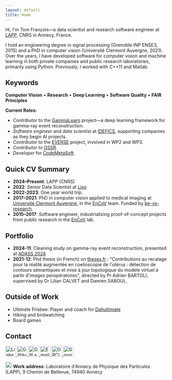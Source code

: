 ```yaml
---
layout: default
title: Home
---
```

<!-- inspired from [thomas vuillaume github page](https://vuillaut.github.io/) -->

Hi, I'm Tom François—a data scientist and research software engineer at [LAPP](https://www.lapp.in2p3.fr/), CNRS in Annecy, France.

I hold an engineering degree in signal processing (Grenoble INP ENSE3, 2015) and a PhD in computer vision (Université Clermont Auvergne, 2021). Over the years, I have developed software for computer vision and machine learning in both private companies and public research laboratories, primarily using Python. Previously, I worked with C++11 and Matlab.

## Keywords

**Computer Vision** • **Research** • **Deep Learning** • **Software Quality** • **FAIR Principles**

**Current Roles:**

- *Contributor* to the [GammaLearn](https://gammalearn.pages.in2p3.fr/pages/) project—a deep learning framework for gamma-ray event reconstruction.
- *Software engineer* and *data scientist* at [IDEFICS](https://idefics.fr/), supporting companies as they begin AI projects.
- *Contributor* to the [EVERSE](https://everse.software/) project, involved in WP2 and WP3.
- *Contributor* to [OSSR](https://projectescape.eu/ossr).
- *Developer* for [CodeMetaSoft](https://oscars-project.eu/projects/codemetasoft).

## Quick CV Summary

- **2024–Present**: LAPP (CNRS)
- **2022**: Senior Data Scientist at [Lixo](https://lixo.tech)
- **2022-2023**: One year world trip.
- **2017–2021**: PhD in computer vision applied to medical imaging at [Université Clermont Auvergne](https://www.uca.fr/), in the [EnCoV](https://encov.ip.uca.fr/) team. Funded by [be-ys-research](https://www.be-ys-research.com/).
- **2015–2017**: Software engineer, industrializing proof-of-concept projects from public research in the [EnCoV](https://encov.ip.uca.fr/) lab.

## Portfolio

- **2024-11**:  Cleaning study on gamma-ray event reconstruction, presented at [ADASS 2024](https://pretalx.com/adass2024/talk/review/HWLA9GZPX3YRZ7PDKWWLPCCKSMZMZA3H)
- **2021-12**: Phd thesis (in French) on [theses.fr](https://theses.fr/2021UCFAC112) : "Contributions au recalage pour la réalité augmentée en coelioscopie de l'utérus : détection de contours sémantiques et mise à jour topologique du modèle virtuel à partir d'images peropératoires", directed by Pr Adrien BARTOLI, supervised by Dr Lilian CALVET and Damien SABOUL.

## Outside of Work

- Ultimate Frisbee: Player and coach for [Dahultimate](https://www.dahultimate.fr/)
- Hiking and birdwatching
- Board games

## Contact

<p>
	<a href="https://www.linkedin.com/in/tomfrancois/" target="_blank">
		<img src="https://cdn.jsdelivr.net/gh/devicons/devicon/icons/linkedin/linkedin-original.svg" alt="LinkedIn" width="32" height="32"/>
	</a>
	<a href="https://github.com/francoto" target="_blank">
		<img src="https://cdn.jsdelivr.net/gh/devicons/devicon/icons/github/github-original.svg" alt="GitHub" width="32" height="32"/>
	</a>
	<a href="https://gitlab.com/tofranco" target="_blank">
		<img src="https://cdn.jsdelivr.net/gh/devicons/devicon/icons/gitlab/gitlab-original.svg" alt="GitLab" width="32" height="32"/>
	</a>
	<a href="mailto:tom.francois@lapp.in2p3.fr">
		<img src="https://www.svgrepo.com/show/455340/email.svg" alt="Email" width="32" height="32"/>
	</a>
	<a href="https://orcid.org/0000-0001-5226-3089" target="_blank">
		<img src="https://upload.wikimedia.org/wikipedia/commons/0/06/ORCID_iD.svg" alt="ORCID" width="32" height="32"/>
	</a>
	<a href="https://scholar.google.com/citations?user=n_l1QdUAAAAJ&hl=fr&oi=ao" target="_blank">
		<img src="https://www.svgrepo.com/show/349396/google-scholar.svg" alt="Google Scholar" width="32" height="32"/>
	</a>
</p>

<img src="https://www.svgrepo.com/show/434146/mailbox.svg" alt="Mailbox" width="20" height="20"/> **Work address**: Laboratoire d'Annecy de Physique des Particules (LAPP), 9 Chemin de Bellevue, 74940 Annecy